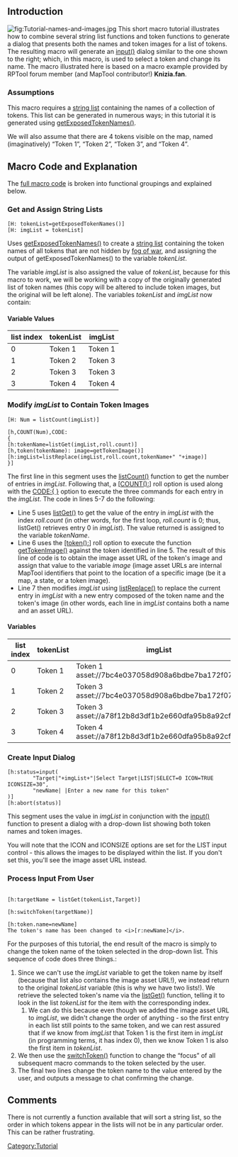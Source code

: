 Introduction
------------

![](Tutorial-names-and-images.jpg "fig:Tutorial-names-and-images.jpg") This short macro tutorial illustrates how to combine several string list functions and token functions to generate a dialog that presents both the names and token images for a list of tokens. The resulting macro will generate an [input()](Macros:Functions:input "wikilink") dialog similar to the one shown to the right; which, in this macro, is used to select a token and change its name. The macro illustrated here is based on a macro example provided by RPTool forum member (and MapTool contributor!) **Knizia.fan**.

### Assumptions

This macro requires a [string list](Macros:string_list "wikilink") containing the names of a collection of tokens. This list can be generated in numerous ways; in this tutorial it is generated using [getExposedTokenNames()](Macros:Functions:getExposedTokenNames "wikilink").

We will also assume that there are 4 tokens visible on the map, named (imaginatively) “Token 1”, “Token 2”, “Token 3”, and “Token 4”.

Macro Code and Explanation
--------------------------

The [full macro code](Tutorials:Macros:List_with_images_fullcode "wikilink") is broken into functional groupings and explained below.

### Get and Assign String Lists

``` mtmacro
[H: tokenList=getExposedTokenNames()]
[H: imgList = tokenList]
```

Uses [getExposedTokenNames()](Macros:Functions:getExposedTokenNames "wikilink") to create a [string list](Macros:string_list "wikilink") containing the token names of all tokens that are not hidden by [fog of war](Map:fog_of_war "wikilink"), and assigning the output of getExposedTokenNames() to the variable *tokenList*.

The variable *imgList* is also assigned the value of *tokenList*, because for this macro to work, we will be working with a copy of the originally generated list of token names (this copy will be altered to include token images, but the original will be left alone). The variables *tokenList* and *imgList* now contain:

#### Variable Values

| list index | tokenList | imgList |
|------------|-----------|---------|
| 0          | Token 1   | Token 1 |
| 1          | Token 2   | Token 3 |
| 2          | Token 3   | Token 3 |
| 3          | Token 4   | Token 4 |

### Modify *imgList* to Contain Token Images

``` mtmacro
[H: Num = listCount(imgList)]

[h,COUNT(Num),CODE:
{
[h:tokenName=listGet(imgList,roll.count)]
[h,token(tokenName): image=getTokenImage()]
[h:imgList=listReplace(imgList,roll.count,tokenName+" "+image)]
}]
```

The first line in this segment uses the [listCount()](Macros:Functions:listCount "wikilink") function to get the number of entries in *imgList*. Following that, a [\[COUNT():](Macros:Branching_and_Looping "wikilink")\] roll option is used along with the [CODE:{ }](Macros:Branching_and_Looping "wikilink") option to execute the three commands for each entry in the *imgList*. The code in lines 5-7 do the following:

-   Line 5 uses [listGet()](Macros:Functions:listGet "wikilink") to get the value of the entry in *imgList* with the index *roll.count* (in other words, for the first loop, *roll.count* is 0; thus, listGet() retrieves entry 0 in *imgList*). The value returned is assigned to the variable *tokenName*.
-   Line 6 uses the [\[token():](Macros:Branching_and_Looping "wikilink")\] roll option to execute the function [getTokenImage()](Macros:Functions:getTokenImage "wikilink") against the token identified in line 5. The result of this line of code is to obtain the image asset URL of the token's image and assign that value to the variable *image* (image asset URLs are internal MapTool identifiers that point to the location of a specific image (be it a map, a state, or a token image).
-   Line 7 then modifies *imgList* using [listReplace()](Macros:Functions:listReplace "wikilink") to replace the current entry in *imgList* with a new entry composed of the token name and the token's image (in other words, each line in *imgList* contains both a name and an asset URL).

#### Variables

| list index | tokenList | imgList                                          |
|------------|-----------|--------------------------------------------------|
| 0          | Token 1   | Token 1 asset://7bc4e037058d908a6bdbe7ba172f0729 |
| 1          | Token 2   | Token 3 asset://7bc4e037058d908a6bdbe7ba172f0729 |
| 2          | Token 3   | Token 3 asset://a78f12b8d3df1b2e660dfa95b8a92cf1 |
| 3          | Token 4   | Token 4 asset://a78f12b8d3df1b2e660dfa95b8a92cf1 |

### Create Input Dialog

``` mtmacro
[h:status=input(
        "Target|"+imgList+"|Select Target|LIST|SELECT=0 ICON=TRUE ICONSIZE=30",
        "newName| |Enter a new name for this token"
)]
[h:abort(status)]
```

This segment uses the value in *imgList* in conjunction with the [input()](Macros:Functions:input "wikilink") function to present a dialog with a drop-down list showing both token names and token images.

You will note that the ICON and ICONSIZE options are set for the LIST input control - this allows the images to be displayed within the list. If you don't set this, you'll see the image asset URL instead.

### Process Input From User

``` mtmacro

[h:targetName = listGet(tokenList,Target)]

[h:switchToken(targetName)]

[h:token.name=newName]
The token's name has been changed to <i>[r:newName]</i>.
```

For the purposes of this tutorial, the end result of the macro is simply to change the token name of the token selected in the drop-down list. This sequence of code does three things.:

1.  Since we can't use the *imgList* variable to get the token name by itself (because that list also contains the image asset URL!), we instead return to the original *tokenList* variable (this is why we have two lists!). We retrieve the selected token's name via the [listGet()](Macros:Functions:listGet "wikilink") function, telling it to look in the list *tokenList* for the item with the corresponding index.
    1.  We can do this because even though we added the image asset URL to *imgList*, we didn't change the order of anything - so the first entry in each list still points to the same token, and we can rest assured that if we know from *imgList* that Token 1 is the first item in *imgList* (in programming terms, it has index 0), then we know Token 1 is also the first item in *tokenList*.
2.  We then use the [switchToken()](Macros:Functions:switchToken "wikilink") function to change the “focus” of all subsequent macro commands to the token selected by the user.
3.  The final two lines change the token name to the value entered by the user, and outputs a message to chat confirming the change.

Comments
--------

There is not currently a function available that will sort a string list, so the order in which tokens appear in the lists will not be in any particular order. This can be rather frustrating.

<Category:Tutorial>